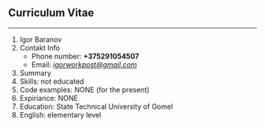  ## Curriculum Vitae ##
 ---
1. Igor Baranov
2. Contakt Info
    * Phone number: **+375291054507**
    * Email: *igorworkpost@gmail.com*
3. Summary
4. Skills: not educated 
5. Code examples: NONE (for the present)
6. Expiriance: NONE
7. Education: State Technical University of Gomel
8. English: elementary level